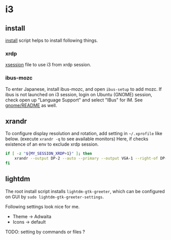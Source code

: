 # i3
## install
[install](install) script helps to install following things.

### xrdp
[xsession](xsession) file to use i3 from xrdp session.

### ibus-mozc
To enter Japanese, install ibus-mozc, and open `ibus-setup` to add mozc.
If ibus is not launched on i3 session, login on Ubuntu (GNOME) session,
check open up "Language Support" and select "IBus" for IM.
See [gnome/README](../gnome/README.md) as well.

## xrandr
To configure display resolution and rotation, add setting in `~/.xprofile` like below.
(execute `xrandr -q` to see available monitors)
Here, if checks existence of an env to exclude xrdp session.

```bash
if [ -z "${MY_SESSION_XRDP+1}" ]; then
    xrandr --output DP-2 --auto --primary --output VGA-1 --right-of DP-2
fi
```

## lightdm
The root install script installs `lightdm-gtk-greeter`,
which can be configured on GUI by `sudo lightdm-gtk-greeter-settings`.

Following settings look nice for me.
* Theme -> Adwaita
* Icons -> default

TODO: setting by commands or files ?
